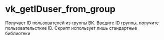 # vk_getIDuser_from_group
Получает ID пользователей из группы ВК. 
Введите ID группы, получите пользовательсткие ID. Скрипт использует лишь стандартные библиотеки
